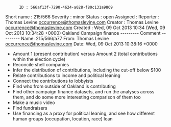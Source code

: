           ID : 566af13f-7290-4624-a028-f80c131a9869
  Short name : 215/566
    Severity : minor
      Status : open
    Assigned : 
    Reporter : Thomas Levine <occurrence@thomaslevine.com>
     Creator : Thomas Levine <occurrence@thomaslevine.com>
     Created : Wed, 09 Oct 2013 10:34 (Wed, 09 Oct 2013 10:34:28 +0000)
Oakland Campaign finance
--------- Comment ---------
Name: 215/566/a77
From: Thomas Levine <occurrence@thomaslevine.com>
Date: Wed, 09 Oct 2013 10:38:16 +0000

* Amount 1 (present contribution) versus Amount 2 (total contributions within the election cycle)
* Reconcile shell companies
* Infer the distribution of contributions, including the cut-off below $100
* Relate contributions to income and political leaning
* Connect the contributions to lobbyists
* Find who from outside of Oakland is contributing
* Find other campaign finance datasets, and run the analyses across them, and do some more interesting comparison of them too
* Make a music video
* Find fundraisers
* Use financing as a proxy for political leaning, and see how different human groups
    (occupation, location, race) lean
